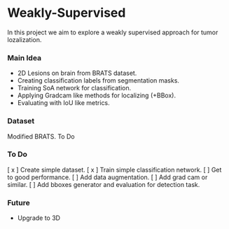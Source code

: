 # Weakly-Supervised

In this project we aim to explore a weakly supervised approach for tumor lozalization.


### Main Idea
* 2D Lesions on brain from BRATS dataset.
* Creating classification labels from segmentation masks.
* Training SoA network for classification.
* Applying Gradcam like methods for localizing (+BBox).
* Evaluating with IoU like metrics.

### Dataset

Modified BRATS. To Do

### To Do
[ x ] Create simple dataset.
[ x ] Train simple classification network.
[ ] Get to good performance.
[ ] Add data augmentation.
[ ] Add grad cam or similar.
[ ] Add bboxes generator and evaluation for detection task.

### Future
* Upgrade to 3D